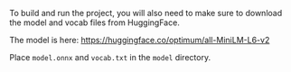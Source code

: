 To build and run the project, you will also need to make sure to download the model and vocab files from HuggingFace.

The model is here: https://huggingface.co/optimum/all-MiniLM-L6-v2

Place `model.onnx` and `vocab.txt` in the `model` directory.